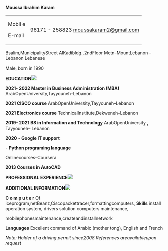 ﻿**Moussa Ibrahim Karam**



|||
| :- | :- |
|<p>Mobil e</p><p>E-mail</p>|96171 - 258823 <moussakaram2@gmail.com>|

Bsalim,MunicipalityStreet AlKadibldg.,2ndFloor Metn–MountLebanon -Lebanon Lebanese

Male, born in 1990

**EDUCATION![](Aspose.Words.09019c4e-aa67-4a71-8bbc-29082796f546.001.png)**

**2021- 2022 Master in Business Administration (MBA)** ArabOpenUniversity,Tayyouneh–Lebanon

**2021 CISCO course** ArabOpenUniversity,Tayyouneh–Lebanon

**2021 Electronics course** TechnicalInstitute,Dekweneh–Lebanon

**2019- 2021 BS in Information and Technology** ArabOpenUniversity , Tayyouneh– Lebanon

**2020** - **Google IT support**

\- **Python programing language**

Onlinecourses–Coursera

**2013 Courses in AutoCAD**

**PROFESSIONAL EXPERIENCE![](Aspose.Words.09019c4e-aa67-4a71-8bbc-29082796f546.002.png)**



**ADDITIONAL INFORMATION![](Aspose.Words.09019c4e-aa67-4a71-8bbc-29082796f546.003.png)**

**C o m p u t e r** Of iceprogram,netBeanz,Ciscopackettracer,formattingcomputers, **Skills** install operation system, drivers solution computers maintenance,

mobilephonesmaintenance,createandinstallnetwork

**Languages** Excellent command of Arabic (mother tong), English and French

*Note: Holder of a driving permit since2008 References areavailableupon request*